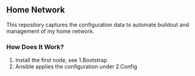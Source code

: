 ## Home Network ##

This repository captures the configuration data to
automate buildout and management of my home network.

### How Does It Work? ###

1. Install the first node, see 1.Bootstrap
2. Ansible applies the configuration under 2.Config

